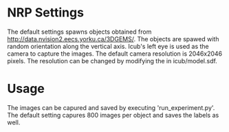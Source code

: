 
# NRP Settings

The default settings spawns objects obtained from http://data.nvision2.eecs.yorku.ca/3DGEMS/. The objects are spawed with random orientation along the vertical axis. Icub's left eye is used as the camera to capture the images. The default camera resolution is 2046x2046 pixels. The resolution can be changed by modifying the <sensor type="camera" name="camera_left"> in icub/model.sdf. 
  
# Usage

The images can be capured and saved by executing 'run_experiment.py'. The default setting capures 800 images per object and saves the labels as well. 
